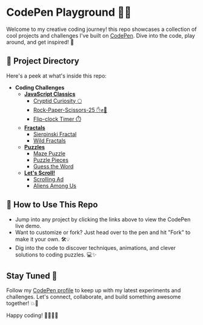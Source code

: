 # CodePen Playground 🎨💡

Welcome to my creative coding journey! this repo showcases a collection of cool projects and challenges I've built on [CodePen](https://codepen.io/Philip-Walsh). Dive into the code, play around, and get inspired! 🚀

## 📂 Project Directory

Here's a peek at what's inside this repo:

- **Coding Challenges**
  - **[JavaScript Classics](https://codepen.io/challenges/2024/september)**
    - [Cryptid Curiosity 🌕](https://codepen.io/Philip-Walsh/pen/Baggzgr)
    - [Rock-Paper-Scissors-25 ✋✊🖖](https://codepen.io/Philip-Walsh/pen/RwzevxJ)
    - [Flip-clock Timer ⏱️](https://codepen.io/Philip-Walsh/pen/gONJYdM)
  - **[Fractals](https://codepen.io/challenges/2024/august)**
    - [Sierpinski Fractal](https://codepen.io/Philip-Walsh/pen/LYKebJW)
    - [Wild Fractals](https://codepen.io/Philip-Walsh/pen/mdZpOoL)
  - **[Puzzles](https://codepen.io/challenges/2024/july)**
    - [Maze Puzzle](https://codepen.io/Philip-Walsh/pen/QWXNaax)
    - [Puzzle Pieces](https://codepen.io/Philip-Walsh/pen/mdZPLZB)
    - [Guess the Word](https://codepen.io/Philip-Walsh/pen/ExBKoPM)
  - **[Let's Scroll!](https://codepen.io/challenges/2024/june)**
    - [Scrolling Ad](https://codepen.io/Philip-Walsh/pen/ExzzEVb)
    - [Aliens Among Us](https://codepen.io/Philip-Walsh/pen/oNKvJNv)

## 🚀 How to Use This Repo

- Jump into any project by clicking the links above to view the CodePen live demo.
- Want to customize or fork? Just head over to the pen and hit "Fork" to make it your own. 🛠️💡
- Dig into the code to discover techniques, animations, and clever solutions to coding puzzles. 💻✨

## Stay Tuned 🔔

Follow my [CodePen profile](https://codepen.io/Philip-Walsh) to keep up with my latest experiments and challenges. Let's connect, collaborate, and build something awesome together! 💥🎉

Happy coding! 👨‍💻👩‍💻
